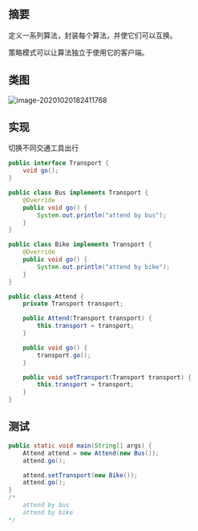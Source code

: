 ## 摘要

定义一系列算法，封装每个算法，并使它们可以互换。

策略模式可以让算法独立于使用它的客户端。

## 类图

![image-20201020182411768](https://gitee.com/p8t/picbed/raw/master/imgs/20201020182412.png)

## 实现

切换不同交通工具出行

```java
public interface Transport {
    void go();
}

public class Bus implements Transport {
    @Override
    public void go() {
        System.out.println("attend by bus");
    }
}

public class Bike implements Transport {
    @Override
    public void go() {
        System.out.println("attend by bike");
    }
}
```

```java
public class Attend {
    private Transport transport;

    public Attend(Transport transport) {
        this.transport = transport;
    }

    public void go() {
        transport.go();
    }

    public void setTransport(Transport transport) {
        this.transport = transport;
    }
}
```

## 测试

```java
public static void main(String[] args) {
    Attend attend = new Attend(new Bus());
    attend.go();

    attend.setTransport(new Bike());
    attend.go();
}
/*
    attend by bus
    attend by bike
*/
```
